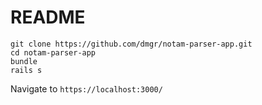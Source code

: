 # README

    git clone https://github.com/dmgr/notam-parser-app.git
    cd notam-parser-app
    bundle
    rails s

Navigate to `https://localhost:3000/`